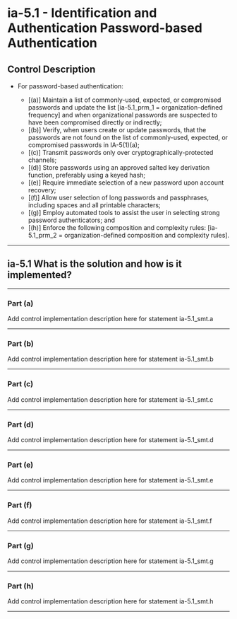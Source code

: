 # ia-5.1 - Identification and Authentication Password-based Authentication

## Control Description

- For password-based authentication:

  - \[(a)\] Maintain a list of commonly-used, expected, or compromised passwords and update the list \[ia-5.1_prm_1 = organization-defined frequency\] and when organizational passwords are suspected to have been compromised directly or indirectly;
  - \[(b)\] Verify, when users create or update passwords, that the passwords are not found on the list of commonly-used, expected, or compromised passwords in IA-5(1)(a);
  - \[(c)\] Transmit passwords only over cryptographically-protected channels;
  - \[(d)\] Store passwords using an approved salted key derivation function, preferably using a keyed hash;
  - \[(e)\] Require immediate selection of a new password upon account recovery;
  - \[(f)\] Allow user selection of long passwords and passphrases, including spaces and all printable characters;
  - \[(g)\] Employ automated tools to assist the user in selecting strong password authenticators; and
  - \[(h)\] Enforce the following composition and complexity rules: \[ia-5.1_prm_2 = organization-defined composition and complexity rules\].

______________________________________________________________________

## ia-5.1 What is the solution and how is it implemented?

______________________________________________________________________

### Part (a)

Add control implementation description here for statement ia-5.1_smt.a

______________________________________________________________________

### Part (b)

Add control implementation description here for statement ia-5.1_smt.b

______________________________________________________________________

### Part (c)

Add control implementation description here for statement ia-5.1_smt.c

______________________________________________________________________

### Part (d)

Add control implementation description here for statement ia-5.1_smt.d

______________________________________________________________________

### Part (e)

Add control implementation description here for statement ia-5.1_smt.e

______________________________________________________________________

### Part (f)

Add control implementation description here for statement ia-5.1_smt.f

______________________________________________________________________

### Part (g)

Add control implementation description here for statement ia-5.1_smt.g

______________________________________________________________________

### Part (h)

Add control implementation description here for statement ia-5.1_smt.h

______________________________________________________________________
